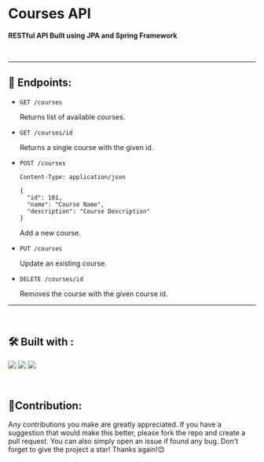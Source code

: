 # Courses API

**RESTful API Built using JPA and Spring Framework**

<br>

---

## 🚀 Endpoints:

- ``` 
  GET /courses
  ```
    Returns list of available courses.

- ``` 
  GET /courses/id
  ```
    Returns a single course with the given id.

- ```
  POST /courses
  ```
  ```
  Content-Type: application/json

  {
    "id": 101,
    "name": "Course Name",
    "description": "Course Description"
  }
  ```
    Add a new course.

- ```
  PUT /courses
  ```
    Update an existing course.

- ```
  DELETE /courses/id
  ```
    Removes the course with the given course id.

---

<br>

## 🛠️ Built with :
<img src="https://img.shields.io/badge/Spring-6DB33F?style=for-the-badge&logo=spring&logoColor=white"/> <img src="https://img.shields.io/badge/Hibernate-59666C?style=for-the-badge&logo=Hibernate&logoColor=white"/> <img src="https://img.shields.io/badge/MySQL-005C84?style=for-the-badge&logo=mysql&logoColor=white"/>

<br>

## 📝Contribution:

Any contributions you make are greatly appreciated. If you have a suggestion that would make this better, please fork the repo and create a pull request. You can also simply open an issue if found any bug. Don't forget to give the project a star! Thanks again!😊

<br>